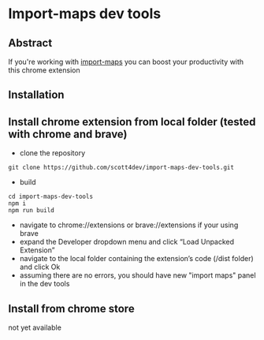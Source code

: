 # Import-maps dev tools

## Abstract
If you're working with [import-maps](https://github.com/WICG/import-maps) you can boost your productivity with this chrome extension


## Installation

## Install chrome extension from local folder (tested with chrome and brave)

* clone the repository
``` 
git clone https://github.com/scott4dev/import-maps-dev-tools.git
```

* build 
``` 
cd import-maps-dev-tools
npm i
npm run build
```

* navigate to chrome://extensions or brave://extensions if your using brave
* expand the Developer dropdown menu and click “Load Unpacked Extension”
* navigate to the local folder containing the extension’s code (/dist folder) and click Ok
* assuming there are no errors, you should have new "import maps" panel in the dev tools

## Install from chrome store

not yet available
